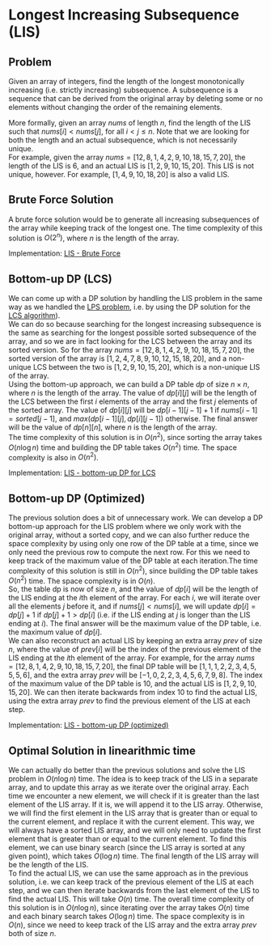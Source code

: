 # Longest Increasing Subsequence (LIS)

## Problem

Given an array of integers, find the length of the longest monotonically increasing (i.e. strictly increasing) subsequence. A subsequence is a sequence that can be derived from the original array by deleting some or no elements without changing the order of the remaining elements.  

More formally, given an array $nums$ of length $n$, find the length of the LIS such that $nums[i] < nums[j]$, for all $i < j \leq n$. Note that we are looking for both the length and an actual subsequence, which is not necessarily unique.  
For example, given the array $nums = [12, 8, 1, 4, 2, 9, 10, 18, 15, 7, 20]$, the length of the LIS is 6, and an actual LIS is $[1, 2, 9, 10, 15, 20]$. This LIS is not unique, however. For example, $[1, 4, 9, 10, 18, 20]$ is also a valid LIS.

## Brute Force Solution

A brute force solution would be to generate all increasing subsequences of the array while keeping track of the longest one. The time complexity of this solution is $O(2^n)$, where $n$ is the length of the array.

Implementation: [LIS - Brute Force](https://github.com/pl3onasm/Algorithms/blob/main/algorithms/dynamic-programming/longest-increasing-sub/lis-1.c)

## Bottom-up DP (LCS)

We can come up with a DP solution by handling the LIS problem in the same way as we handled the [LPS problem](https://github.com/pl3onasm/Algorithms/tree/main/algorithms/dynamic-programming/longest-palin-sub), i.e. by using the DP solution for the [LCS algorithm](https://github.com/pl3onasm/Algorithms/tree/main/algorithms/dynamic-programming/longest-common-sub)).  
We can do so because searching for the longest increasing subsequence is the same as searching for the longest possible sorted subsequence of the array, and so we are in fact looking for the LCS between the array and its sorted version. So for the array $nums = [12, 8, 1, 4, 2, 9, 10, 18, 15, 7, 20]$, the sorted version of the array is $[1, 2, 4, 7, 8, 9, 10, 12, 15, 18, 20]$, and a non-unique LCS between the two is $[1, 2, 9, 10, 15, 20]$, which is a non-unique LIS of the array.  
Using the bottom-up approach, we can build a DP table $dp$ of size $n \times n$, where $n$ is the length of the array. The value of $dp[i][j]$ will be the length of the LCS between the first $i$ elements of the array and the first $j$ elements of the sorted array. The value of $dp[i][j]$ will be $dp[i-1][j-1] + 1$ if $nums[i-1] = sorted[j-1]$, and $max(dp[i-1][j], dp[i][j-1])$ otherwise. The final answer will be the value of $dp[n][n]$, where $n$ is the length of the array.  
The time complexity of this solution is in $O(n^2)$, since sorting the array takes $O(n \log n)$ time and building the DP table takes $O(n^2)$ time. The space complexity is also in $O(n^2)$.

Implementation: [LIS - bottom-up DP for LCS](https://github.com/pl3onasm/Algorithms/blob/main/algorithms/dynamic-programming/longest-increasing-sub/lis-2.c)

## Bottom-up DP (Optimized)

The previous solution does a bit of unnecessary work. We can develop a DP bottom-up approach for the LIS problem where we only work with the original array, without a sorted copy, and we can also further reduce the space complexity by using only one row of the DP table at a time, since we only need the previous row to compute the next row. For this we need to keep track of the maximum value of the DP table at each iteration.The time complexity of this solution is still in $O(n^2)$, since building the DP table takes $O(n^2)$ time. The space complexity is in $O(n)$.  
So, the table dp is now of size $n$, and the value of $dp[i]$ will be the length of the LIS ending at the $i$th element of the array. For each $i$, we will iterate over all the elements $j$ before it, and if $nums[j] < nums[i]$, we will update $dp[i] = dp[j] + 1$ if $dp[j] + 1 > dp[i]$ (i.e. if the LIS ending at $j$ is longer than the LIS ending at $i$). The final answer will be the maximum value of the DP table, i.e. the maximum value of $dp[i]$.  
We can also reconstruct an actual LIS by keeping an extra array $prev$ of size $n$, where the value of $prev[i]$ will be the index of the previous element of the LIS ending at the $i$th element of the array. For example, for the array $nums = [12, 8, 1, 4, 2, 9, 10, 18, 15, 7, 20]$, the final DP table will be $[1, 1, 1, 2, 2, 3, 4, 5, 5, 5, 6]$, and the extra array $prev$ will be $[-1, 0, 2, 2, 3, 4, 5, 6, 7, 9, 8]$. The index of the maximum value of the DP table is 10, and the actual LIS is $[1, 2, 9, 10, 15, 20]$. We can then iterate backwards from index 10 to find the actual LIS, using the extra array $prev$ to find the previous element of the LIS at each step. 

Implementation: [LIS - bottom-up DP (optimized)](https://github.com/pl3onasm/Algorithms/blob/main/algorithms/dynamic-programming/longest-increasing-sub/lis-3.c)

## Optimal Solution in linearithmic time

We can actually do better than the previous solutions and solve the LIS problem in $O(n \log n)$ time. The idea is to keep track of the LIS in a separate array, and to update this array as we iterate over the original array. Each time we encounter a new element, we will check if it is greater than the last element of the LIS array. If it is, we will append it to the LIS array. Otherwise, we will find the first element in the LIS array that is greater than or equal to the current element, and replace it with the current element. This way, we will always have a sorted LIS array, and we will only need to update the first element that is greater than or equal to the current element. To find this element, we can use binary search (since the LIS array is sorted at any given point), which takes $O(\log n)$ time. The final length of the LIS array will be the length of the LIS.  
To find the actual LIS, we can use the same approach as in the previous solution, i.e. we can keep track of the previous element of the LIS at each step, and we can then iterate backwards from the last element of the LIS to find the actual LIS. This will take $O(n)$ time.
The overall time complexity of this solution is in $O(n \log n)$, since iterating over the array takes $O(n)$ time and each binary search takes $O(\log n)$ time. The space complexity is in $O(n)$, since we need to keep track of the LIS array and the extra array $prev$ both of size $n$. 